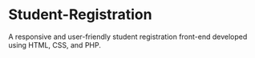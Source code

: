 # Student-Registration
A responsive and user-friendly student registration front-end developed using HTML, CSS, and PHP.
